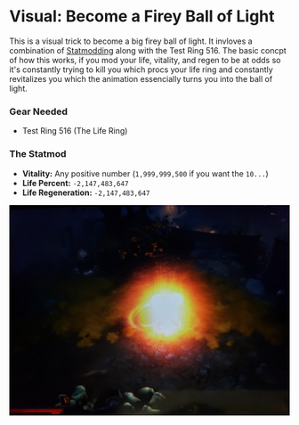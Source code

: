 # Visual: Become a Firey Ball of Light
This is a visual trick to become a big firey ball of light. It invloves a combination of [Statmodding](How2Statmod.md) along with the Test Ring 516. The basic concpt of how this works, if you mod your life, vitality, and regen to be at odds so it's constantly trying to kill you which procs your life ring and constantly revitalizes you which the animation essencially turns you into the ball of light.  
  
### Gear Needed
* Test Ring 516 (The Life Ring)  
  
### The Statmod
* **Vitality:** Any positive number (`1,999,999,500` if you want the `10...`)
* **Life Percent:** `-2,147,483,647`  
* **Life Regeneration:**  `-2,147,483,647`  
  
![img](files/20201024_050401.jpg)
